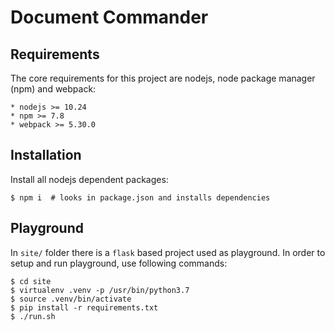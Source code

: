 # Document Commander

## Requirements

The core requirements for this project are nodejs, node package manager (npm) and webpack:

    * nodejs >= 10.24
    * npm >= 7.8
    * webpack >= 5.30.0

## Installation

Install all nodejs dependent packages:

    $ npm i  # looks in package.json and installs dependencies


## Playground

In `site/` folder there is a `flask` based project used as playground.
In order to setup and run playground, use following commands:

    $ cd site
    $ virtualenv .venv -p /usr/bin/python3.7
    $ source .venv/bin/activate
    $ pip install -r requirements.txt
    $ ./run.sh 